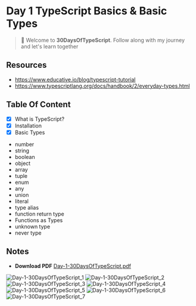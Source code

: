 # Day 1 TypeScript Basics & Basic Types

> :tada: Welcome to **30DaysOfTypeScript**. Follow along with my journey and let's learn together

## Resources

- https://www.educative.io/blog/typescript-tutorial
- https://www.typescriptlang.org/docs/handbook/2/everyday-types.html

## Table Of Content

- [x] What is TypeScript?
- [x] Installation
- [x] Basic Types

- number
- string
- boolean
- object
- array
- tuple
- enum
- any
- union
- literal
- type alias
- function return type
- Functions as Types
- unknown type
- never type

## Notes

- **Download PDF** [Day-1-30DaysOfTypeScript.pdf](https://github.com/tarunsinghdev/30DaysOfTypescript/files/6578394/Day-1-30DaysOfTypeScript.pdf)

![Day-1-30DaysOfTypeScript_1](https://user-images.githubusercontent.com/25122604/120370973-d8eb1c00-c332-11eb-91f9-803fa6f15191.jpg)
![Day-1-30DaysOfTypeScript_2](https://user-images.githubusercontent.com/25122604/120370984-db4d7600-c332-11eb-96be-b63ca0c21807.jpg)
![Day-1-30DaysOfTypeScript_3](https://user-images.githubusercontent.com/25122604/120370998-ddafd000-c332-11eb-9349-ed1c86c07246.jpg)
![Day-1-30DaysOfTypeScript_4](https://user-images.githubusercontent.com/25122604/120371001-de486680-c332-11eb-9963-7b589f9aaedf.jpg)
![Day-1-30DaysOfTypeScript_5](https://user-images.githubusercontent.com/25122604/120371010-e0122a00-c332-11eb-8d64-a8fda4145be6.jpg)
![Day-1-30DaysOfTypeScript_6](https://user-images.githubusercontent.com/25122604/120371016-e1dbed80-c332-11eb-8718-e955597cc983.jpg)
![Day-1-30DaysOfTypeScript_7](https://user-images.githubusercontent.com/25122604/120371020-e30d1a80-c332-11eb-87ac-930194b8013a.jpg)
